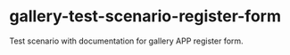 # gallery-test-scenario-register-form
Test scenario with documentation for gallery APP register form. 
